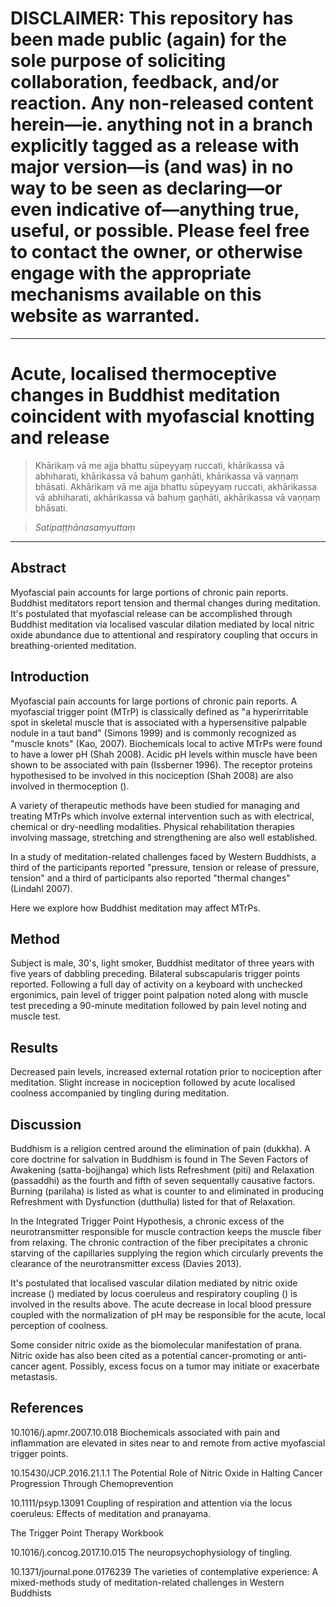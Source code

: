 # DISCLAIMER: This repository has been made public (again) for the sole purpose of soliciting collaboration, feedback, and/or reaction. Any non-released content herein—ie. anything not in a branch explicitly tagged as a release with major version—is (and was) in no way to be seen as declaring—or even indicative of—anything true, useful, or possible. Please feel free to contact the owner, or otherwise engage with the appropriate mechanisms available on this website as warranted.

***

# Acute, localised thermoceptive changes in Buddhist meditation coincident with myofascial knotting and release 

> Khārikaṃ vā me ajja bhattu sūpeyyaṃ ruccati, khārikassa vā abhiharati, khārikassa vā bahuṃ gaṇhāti, khārikassa vā vaṇṇaṃ bhāsati. Akhārikaṃ vā me ajja bhattu sūpeyyaṃ ruccati, akhārikassa vā abhiharati, akhārikassa vā bahuṃ gaṇhāti, akhārikassa vā vaṇṇaṃ bhāsati.

> *Satipaṭṭhānasaṃyuttaṃ*

***

## Abstract

Myofascial pain accounts for large portions of chronic pain reports. Buddhist meditators report tension and thermal changes during meditation. It's postulated that myofascial release can be accomplished through Buddhist meditation via localised vascular dilation mediated by local nitric oxide abundance due to attentional and respiratory coupling that occurs in breathing-oriented meditation.


## Introduction

Myofascial pain accounts for large portions of chronic pain reports. A myofascial trigger point (MTrP) is classically defined as "a hyperirritable spot in skeletal muscle that is associated with a hypersensitive palpable nodule in a taut band" (Simons 1999) and is commonly recognized as "muscle knots" (Kao, 2007). Biochemicals local to active MTrPs were found to have a lower pH (Shah 2008). Acidic pH levels within muscle have been shown to be associated with pain (Issberner 1996). The receptor proteins hypothesised to be involved in this nociception (Shah 2008) are also involved in thermoception ().

A variety of therapeutic methods have been studied for managing and treating MTrPs which involve external intervention such as with electrical, chemical or dry-needling modalities. Physical rehabilitation therapies involving massage, stretching and strengthening are also well established. 

In a study of meditation-related challenges faced by Western Buddhists, a third of the participants reported "pressure, tension or release of pressure, tension" and a third of participants also reported "thermal changes" (Lindahl 2007). 

Here we explore how Buddhist meditation may affect MTrPs.

## Method

Subject is male, 30's, light smoker, Buddhist meditator of three years with five years of dabbling preceding. Bilateral subscapularis trigger points reported. Following a full day of activity on a keyboard with unchecked ergonimics, pain level of trigger point palpation noted along with muscle test preceding a 90-minute meditation followed by pain level noting and muscle test.

## Results

Decreased pain levels, increased external rotation prior to nociception after meditation. Slight increase in nociception followed by acute localised coolness accompanied by tingling during meditation.

## Discussion

Buddhism is a religion centred around the elimination of pain (dukkha). A core doctrine for salvation in Buddhism is found in The Seven Factors of Awakening (satta-bojjhanga) which lists Refreshment (piti) and Relaxation (passaddhi) as the fourth and fifth of seven sequentally causative factors. Burning (parilaha) is listed as what is counter to and eliminated in producing Refreshment with Dysfunction (dutthulla) listed for that of Relaxation. 

In the Integrated Trigger Point Hypothesis, a chronic excess of the neurotransmitter responsible for muscle contraction keeps the muscle fiber from relaxing. The chronic contraction of the fiber precipitates a chronic starving of the capillaries supplying the region which circularly prevents the clearance of the neurotransmitter excess (Davies 2013).

It's postulated that localised vascular dilation mediated by nitric oxide increase () mediated by locus coeruleus and respiratory coupling () is involved in the results above. The acute decrease in local blood pressure coupled with the normalization of pH may be responsible for the acute, local perception of coolness.

Some consider nitric oxide as the biomolecular manifestation of prana. Nitric oxide has also been cited as a potential cancer-promoting or anti-cancer agent. Possibly, excess focus on a tumor may initiate or exacerbate metastasis.
	
## References

10.1016/j.apmr.2007.10.018
Biochemicals associated with pain and inflammation are elevated in sites near to and remote from active myofascial trigger points.

10.15430/JCP.2016.21.1.1
The Potential Role of Nitric Oxide in Halting Cancer Progression Through Chemoprevention

10.1111/psyp.13091
Coupling of respiration and attention via the locus coeruleus: Effects of meditation and pranayama.

The Trigger Point Therapy Workbook

10.1016/j.concog.2017.10.015
The neuropsychophysiology of tingling.

10.1371/journal.pone.0176239
The varieties of contemplative experience: A mixed-methods study of meditation-related challenges in Western Buddhists


